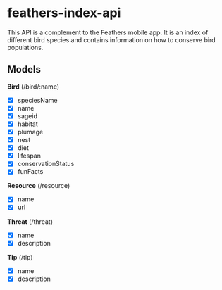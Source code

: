 # feathers-index-api

This API is a complement to the Feathers mobile app. It is an index of different bird species and contains information on how to conserve bird populations. 

## Models

**Bird** (/bird/:name)

- [x] speciesName
- [x] name
- [x] sageid
- [x] habitat
- [x] plumage
- [x] nest
- [x] diet
- [x] lifespan
- [x] conservationStatus
- [x] funFacts

**Resource** (/resource)

- [x] name
- [x] url

**Threat** (/threat)

- [x] name
- [x] description

**Tip** (/tip)

- [x] name
- [x] description
